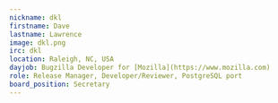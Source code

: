 ```yaml
---
nickname: dkl
firstname: Dave
lastname: Lawrence
image: dkl.png
irc: dkl
location: Raleigh, NC, USA
dayjob: Bugzilla Developer for [Mozilla](https://www.mozilla.com)
role: Release Manager, Developer/Reviewer, PostgreSQL port
board_position: Secretary
---
```


